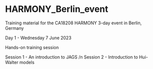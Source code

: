 # HARMONY_Berlin_event
Training material for the CA18208 HARMONY 3-day event in Berlin, Germany

Day 1 - Wednesday 7 June 2023

Hands-on training session

Session 1 - An introduction to JAGS /n
Session 2 - Introduction to Hui-Walter models
